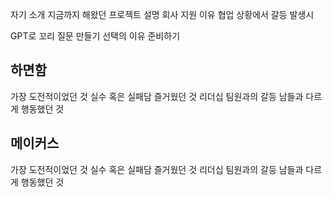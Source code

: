 자기 소개
지금까지 해왔던 프로젝트 설명
회사 지원 이유
협업 상황에서 갈등 발생시

GPT로 꼬리 질문 만들기
선택의 이유 준비하기

## 하면함
가장 도전적이었던 것
실수 혹은 실패담
즐거웠던 것
리더십
팀원과의 갈등
남들과 다르게 행동했던 것
## 메이커스
가장 도전적이었던 것
실수 혹은 실패담
즐거웠던 것
리더십
팀원과의 갈등
남들과 다르게 행동했던 것
